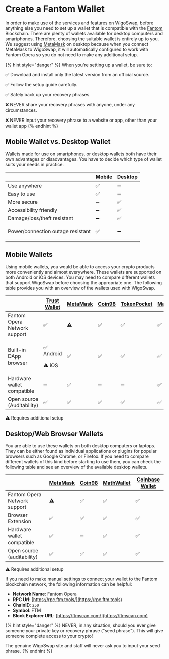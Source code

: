 # Create a Fantom Wallet

In order to make use of the services and features on WigoSwap, before anything else you need to set up a wallet that is compatible with the [Fantom](https://fantom.foundation) Blockchain. There are plenty of wallets available for desktop computers and smartphones. Therefore, choosing the suitable wallet is entirely up to you. We suggest using [MetaMask](https://metamask.io) on desktop because when you connect MetaMask to WigoSwap, it will automatically configured to work with Fantom Opera so you do not need to make any additional setup.

{% hint style="danger" %}
When you're setting up a wallet, be sure to:

✅ Download and install only the latest version from an official source.

✅ Follow the setup guide carefully.

✅ Safely back up your recovery phrases.

❌ NEVER share your recovery phrases with anyone, under any circumstances.

❌ NEVER input your recovery phrase to a website or app, other than your wallet app
{% endhint %}

## **Mobile Wallet vs. Desktop Wallet**

Wallets made for use on smartphones, or desktop wallets both have their own advantages or disadvantages. You have to decide which type of wallet suits your needs in practice.

|                                   | Mobile | Desktop      |
| --------------------------------- | ------ | ------------ |
| Use anywhere                      | ✅      | ➖            |
| Easy to use                       | ✅      | ➖            |
| More secure                       | ➖      | ✅            |
| Accessibility friendly            | ➖      | ✅            |
| Damage/loss/theft resistant       | ➖      | ✅            |
| Power/connection outage resistant | ✅      | <p>➖<br></p> |

## **Mobile Wallets**&#x20;

Using mobile wallets, you would be able to access your crypto products more conveniently and almost everywhere. These wallets are supported on both Android or iOS devices. You may need to compare different wallets that support WigoSwap before choosing the appropriate one. The following table provides you with an overview of the wallets used with WigoSwap.&#x20;

|                              | [Trust Wallet](https://trustwallet.com) | [MetaMask](https://metamask.io) | [Coin98](https://coin98.com) | [TokenPocket](https://www.tokenpocket.pro) | [MathWallet](https://mathwallet.org) | [Coinbase Wallet](https://www.coinbase.com/wallet) |
| ---------------------------- | --------------------------------------- | ------------------------------- | ---------------------------- | ------------------------------------------ | ------------------------------------ | -------------------------------------------------- |
| Fantom Opera Network support | ✅                                       | ⚠️                              | ✅                            | ✅                                          | ✅                                    | ✅                                                  |
| Built-in DApp browser        | <p>✅ Android</p><p>⚠️ iOS</p>           | ✅                               | ✅                            | ✅                                          | ✅                                    | ✅                                                  |
| Hardware wallet compatible   | ➖                                       | ✅                               | ➖                            | ➖                                          | ✅                                    | ✅                                                  |
| Open source (Auditability)   | ✅                                       | ✅                               | ✅                            | ✅                                          | ✅                                    | ✅                                                  |

⚠️ Requires additional setup

## **Desktop/Web Browser Wallets**

You are able to use these wallets on both desktop computers or laptops. They can be either found as individual applications or plugins for popular browsers such as Google Chrome, or Firefox. If you need to compare different wallets of this kind before starting to use them, you can check the following table and see an overview of the available desktop wallets.  &#x20;

|                              | [MetaMask](https://metamask.io) | [Coin98](https://coin98.com) | [MathWallet](https://mathwallet.org) | [Coinbase Wallet](https://www.coinbase.com/wallet) |
| ---------------------------- | ------------------------------- | ---------------------------- | ------------------------------------ | -------------------------------------------------- |
| Fantom Opera Network support | ⚠️                              | ✅                            | ✅                                    | ✅                                                  |
| Browser Extension            | ✅                               | ✅                            | ✅                                    | ✅                                                  |
| Hardware wallet compatible   | ✅                               | ➖                            | ✅                                    | ✅                                                  |
| Open source (auditability)   | ✅                               | ✅                            | ✅                                    | ✅                                                  |

⚠️ Requires additional setup



If you need to make manual settings to connect your wallet to the Fantom blockchain network, the following information can be helpful:

* **Network Name**: Fantom Opera
* **RPC Url**: [https://rpc.ftm.tools/](https://rpc.ftm.tools)
* **ChainID**: `250`
* **Symbol**: FTM
* **Block Explorer URL**: [https://ftmscan.com/](https://ftmscan.com)

{% hint style="danger" %}
NEVER, in any situation, should you ever give someone your private key or recovery phrase ("seed phrase"). This will give someone complete access to your crypto!

The genuine WigoSwap site and staff will never ask you to input your seed phrase.
{% endhint %}
